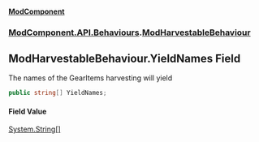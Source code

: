 #### [ModComponent](index.md 'index')
### [ModComponent.API.Behaviours](index.md#ModComponent.API.Behaviours 'ModComponent.API.Behaviours').[ModHarvestableBehaviour](ModHarvestableBehaviour.md 'ModComponent.API.Behaviours.ModHarvestableBehaviour')

## ModHarvestableBehaviour.YieldNames Field

The names of the GearItems harvesting will yield

```csharp
public string[] YieldNames;
```

#### Field Value
[System.String](https://docs.microsoft.com/en-us/dotnet/api/System.String 'System.String')[[]](https://docs.microsoft.com/en-us/dotnet/api/System.Array 'System.Array')